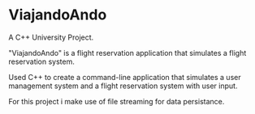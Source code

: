 # ViajandoAndo
A C++ University Project.

"ViajandoAndo" is a flight reservation application that simulates a flight reservation system.

Used C++ to create a command-line application that simulates a user management system and a flight reservation system with user input.

For this project i make use of file streaming for data persistance.
